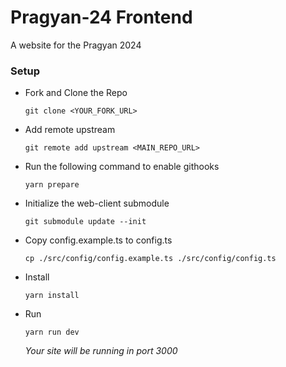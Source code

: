 # Pragyan-24 Frontend

A website for the Pragyan 2024

### Setup

- Fork and Clone the Repo
  ```
  git clone <YOUR_FORK_URL>
  ```
- Add remote upstream
  ```
  git remote add upstream <MAIN_REPO_URL>
  ```
- Run the following command to enable githooks

  ```
  yarn prepare
  ```

- Initialize the web-client submodule
  ```
  git submodule update --init
  ```
- Copy config.example.ts to config.ts
  ```
  cp ./src/config/config.example.ts ./src/config/config.ts
  ```
- Install

  ```
  yarn install
  ```

- Run
  ```
  yarn run dev
  ```
  _Your site will be running in port 3000_
